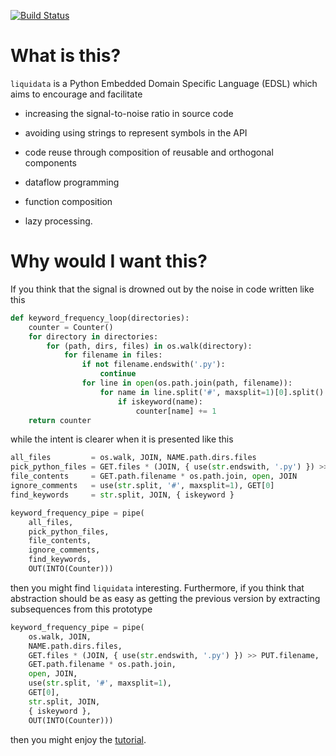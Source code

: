 [![Build Status](https://travis-ci.org/jacg/liquidata.svg?branch=master)](https://travis-ci.org/jacg/liquidata)

<!-- ANCHOR: what_is_this -->

# What is this?

`liquidata` is a Python Embedded Domain Specific Language (EDSL) which aims to encourage and facilitate

+ increasing the signal-to-noise ratio in source code

+ avoiding using strings to represent symbols in the API

+ code reuse through composition of reusable and orthogonal components

+ dataflow programming

+ function composition

+ lazy processing.

<!-- ANCHOR_END: what_is_this -->

# Why would I want this?

If you think that the signal is drowned out by the noise in code written like
this

```python
def keyword_frequency_loop(directories):
    counter = Counter()
    for directory in directories:
        for (path, dirs, files) in os.walk(directory):
            for filename in files:
                if not filename.endswith('.py'):
                    continue
                for line in open(os.path.join(path, filename)):
                    for name in line.split('#', maxsplit=1)[0].split():
                        if iskeyword(name):
                            counter[name] += 1
    return counter
```
while the intent is clearer when it is presented like this

```python
all_files         = os.walk, JOIN, NAME.path.dirs.files
pick_python_files = GET.files * (JOIN, { use(str.endswith, '.py') }) >> PUT.filename
file_contents     = GET.path.filename * os.path.join, open, JOIN
ignore_comments   = use(str.split, '#', maxsplit=1), GET[0]
find_keywords     = str.split, JOIN, { iskeyword }

keyword_frequency_pipe = pipe(
    all_files,
    pick_python_files,
    file_contents,
    ignore_comments,
    find_keywords,
    OUT(INTO(Counter)))
```

then you might find `liquidata` interesting. Furthermore, if you think that
abstraction should be as easy as getting the previous version by extracting
subsequences from this prototype

```python
keyword_frequency_pipe = pipe(
    os.walk, JOIN,
    NAME.path.dirs.files,
    GET.files * (JOIN, { use(str.endswith, '.py') }) >> PUT.filename,
    GET.path.filename * os.path.join,
    open, JOIN,
    use(str.split, '#', maxsplit=1),
    GET[0],
    str.split, JOIN,
    { iskeyword },
    OUT(INTO(Counter)))
```

then you might enjoy the [tutorial](https://jacg.github.io/liquidata/Tutorial.html).
